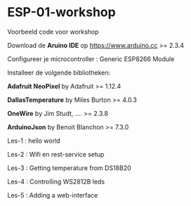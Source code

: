 # ESP-01-workshop
Voorbeeld code voor workshop

Download de **Aruino IDE** op https://www.arduino.cc >= 2.3.4

Configureer je microcontroller : Generic ESP8266 Module

Installeer de volgende bibliotheken:

**Adafruit NeoPixel** by Adafruit >= 1.12.4

**DallasTemperature** by Miles Burton >= 4.0.3

**OneWire** by Jim Studt, .... >= 2.3.8

**ArduinoJson** by Benoit Blanchon >= 7.3.0


Les-1 : hello world

Les-2 : Wifi en rest-service setup

Les-3 : Getting temperature from DS18B20

Les-4 : Controlling WS2812B leds

Les-5 : Adding a web-interface
